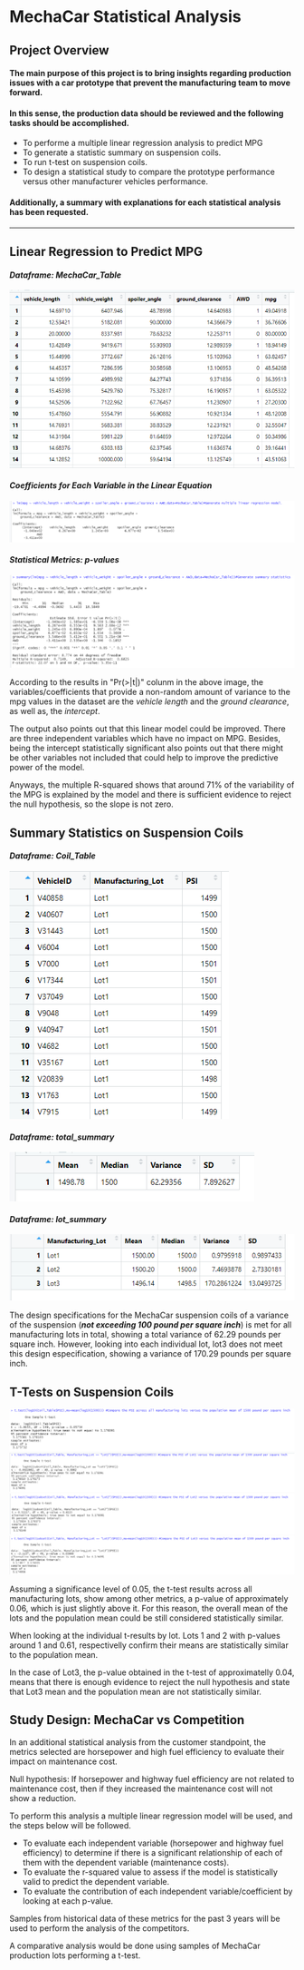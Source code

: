 # MechaCar Statistical Analysis
## Project Overview
#### The main purpose of this project is to bring insights regarding production issues with a car prototype that prevent the manufacturing team to move forward. 
#### In this sense, the production data should be reviewed and the following tasks should be accomplished.
+ To performe a multiple linear regression analysis to predict MPG 
+ To generate a statistic summary on suspension coils.
+ To run t-test on suspension coils.
+ To design a statistical study to compare the prototype performance versus other manufacturer vehicles performance. 

#### Additionally, a summary with explanations for each statistical analysis has been requested. 
---

## Linear Regression to Predict MPG

#### ***Dataframe:  MechaCar_Table***

![D11](https://github.com/Connectime4ever/MechaCar_Statistical_Analysis/blob/main/D11.png)

#### ***Coefficients for Each Variable in the Linear Equation***

![D12](https://github.com/Connectime4ever/MechaCar_Statistical_Analysis/blob/main/D12.png)

#### ***Statistical Metrics: p-values***

![D13](https://github.com/Connectime4ever/MechaCar_Statistical_Analysis/blob/main/D13.png)

According to the results in "Pr(>|t|)" colunm in the above image, the variables/coefficients that provide a non-random amount of variance to the mpg values in the dataset are the *vehicle length* and the *ground clearance*, as well as, the *intercept*. 

The output also points out that this linear model could be improved. There are three independent variables which have no impact on MPG. Besides, being the intercept statistically significant also points out that there might  be other variables not included that could help to improve the predictive power of the model. 

Anyways, the multiple R-squared shows that around 71% of the variability of the MPG is explained by the model and there is sufficient evidence to reject the null hypothesis, so the slope is not zero. 


## Summary Statistics on Suspension Coils

#### ***Dataframe:  Coil_Table***

![D21](https://github.com/Connectime4ever/MechaCar_Statistical_Analysis/blob/main/D21.png)

#### ***Dataframe: total_summary***
![D22](https://github.com/Connectime4ever/MechaCar_Statistical_Analysis/blob/main/D22.png)

#### ***Dataframe: lot_summary***
![D23](https://github.com/Connectime4ever/MechaCar_Statistical_Analysis/blob/main/D23.png)

The design specifications for the MechaCar suspension coils of a variance of the suspension (***not exceeding 100 pound per square inch***) is met for all manufacturing lots in total, showing a total variance of 62.29 pounds per square inch. 
However, looking into each individual lot, lot3 does not meet this design especification, showing a variance of 170.29 pounds per square inch. 

## T-Tests on Suspension Coils

![D31](https://github.com/Connectime4ever/MechaCar_Statistical_Analysis/blob/main/D31.png)
![D32](https://github.com/Connectime4ever/MechaCar_Statistical_Analysis/blob/main/D32.png)
![D33](https://github.com/Connectime4ever/MechaCar_Statistical_Analysis/blob/main/D33.png)
![D34](https://github.com/Connectime4ever/MechaCar_Statistical_Analysis/blob/main/D34.png)

Assuming a significance level of 0.05, the t-test results across all manufacturing lots, show among other metrics, a p-value of approximately 0.06, which is just slightly above it. For this reason, the overall mean of the lots and the population mean could be still considered statistically similar. 

When looking at the individual t-results by lot. Lots 1 and 2 with p-values around 1 and 0.61, respectivelly confirm their means are statistically similar to the population mean. 

In the case of Lot3, the p-value obtained in the t-test of approximatelly 0.04, means that there is enough evidence to reject the null hypothesis and state that Lot3 mean and the population mean are not statistically similar. 


## Study Design: MechaCar vs Competition

In an additional statistical analysis from the customer standpoint, the metrics selected are horsepower and high fuel efficiency to evaluate their impact on maintenance cost. 

Null hypothesis:  If horsepower and highway fuel efficiency are not related to maintenance cost, then if they increased the maintenance cost will not show a reduction.

To perform this analysis a multiple linear regression model will be used, and the steps below will be followed.
+ To evaluate each independent variable (horsepower and highway fuel efficiency) to determine if there is a significant relationship of each of them with the dependent variable (maintenance costs).   
+ To evaluate the r-squared value to assess if the model is statistically valid to predict the dependent variable.
+ To evaluate the contribution of each independent variable/coefficient by looking at each p-value.

Samples from historical data of these metrics for the past 3 years will be used to perform the analysis of the competitors. 

A comparative analysis would be done using samples of MechaCar production lots performing a t-test.  